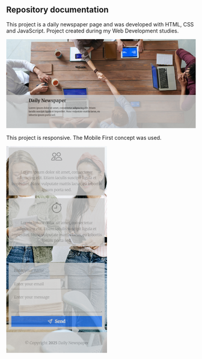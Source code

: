 ## Repository documentation

This project is a daily newspaper page and was developed with HTML, CSS and JavaScript. Project created during my Web Development studies.


<img src="/img/readme-1.png">

This project is responsive. The Mobile First concept was used.


<img src="/img/readme-2.png">